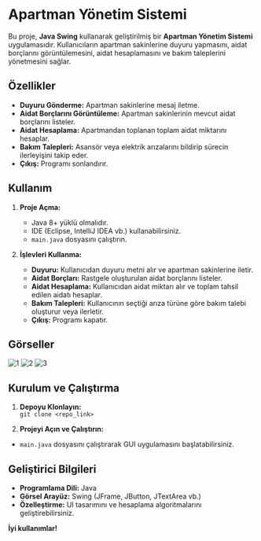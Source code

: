 # **Apartman Yönetim Sistemi**

Bu proje, **Java Swing** kullanarak geliştirilmiş bir **Apartman Yönetim Sistemi** uygulamasıdır. Kullanıcıların apartman sakinlerine duyuru yapmasını, aidat borçlarını görüntülemesini, aidat hesaplamasını ve bakım taleplerini yönetmesini sağlar.

## **Özellikler**
-  **Duyuru Gönderme:** Apartman sakinlerine mesaj iletme.
-  **Aidat Borçlarını Görüntüleme:** Apartman sakinlerinin mevcut aidat borçlarını listeler.
-  **Aidat Hesaplama:** Apartmandan toplanan toplam aidat miktarını hesaplar.
-  **Bakım Talepleri:** Asansör veya elektrik arızalarını bildirip sürecin ilerleyişini takip eder.
-  **Çıkış:** Programı sonlandırır.

## **Kullanım**
1. **Proje Açma:** 
   - Java 8+ yüklü olmalıdır.
   - IDE (Eclipse, IntelliJ IDEA vb.) kullanabilirsiniz.
   - `main.java` dosyasını çalıştırın.

2. **İşlevleri Kullanma:** 
   - **Duyuru:** Kullanıcıdan duyuru metni alır ve apartman sakinlerine iletir.
   - **Aidat Borçları:** Rastgele oluşturulan aidat borçlarını listeler.
   - **Aidat Hesaplama:** Kullanıcıdan aidat miktarı alır ve toplam tahsil edilen aidatı hesaplar.
   - **Bakım Talepleri:** Kullanıcının seçtiği arıza türüne göre bakım talebi oluşturur veya ilerletir.
   - **Çıkış:** Programı kapatır.

## **Görseller**
![1](https://github.com/user-attachments/assets/286013a1-7484-46f0-8ee3-536ea637d389)
![2](https://github.com/user-attachments/assets/c0059cdc-bc06-44ae-88b2-3ac04ec35471)
![3](https://github.com/user-attachments/assets/a7264a1a-12dd-4f93-95b5-8e3517ee6c4d)

## **Kurulum ve Çalıştırma**
1. **Depoyu Klonlayın:**  
`git clone <repo_link>`

3. **Projeyi Açın ve Çalıştırın:**  
- `main.java` dosyasını çalıştırarak GUI uygulamasını başlatabilirsiniz.

## **Geliştirici Bilgileri**
- **Programlama Dili:** Java
- **Görsel Arayüz:** Swing (JFrame, JButton, JTextArea vb.)
- **Özelleştirme:** UI tasarımını ve hesaplama algoritmalarını geliştirebilirsiniz.

 **İyi kullanımlar!**  
